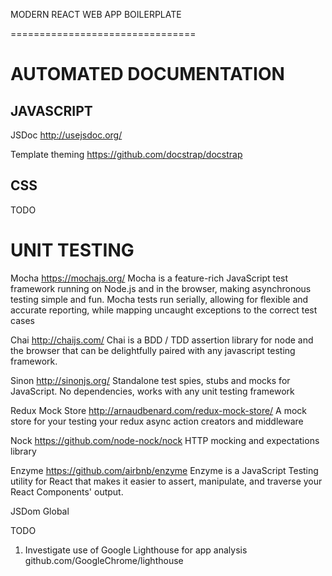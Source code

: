 MODERN REACT WEB APP BOILERPLATE

================================

AUTOMATED DOCUMENTATION
=======================

JAVASCRIPT
----------
JSDoc
http://usejsdoc.org/

Template theming
https://github.com/docstrap/docstrap

CSS
----------
TODO


UNIT TESTING
=======================

Mocha
https://mochajs.org/
Mocha is a feature-rich JavaScript test framework running on Node.js and in the browser, making asynchronous testing simple and fun. 
Mocha tests run serially, allowing for flexible and accurate reporting, while mapping uncaught exceptions to the correct test cases

Chai
http://chaijs.com/
Chai is a BDD / TDD assertion library for node and the browser that can be delightfully paired with any javascript testing framework.

Sinon
http://sinonjs.org/
Standalone test spies, stubs and mocks for JavaScript.
No dependencies, works with any unit testing framework

Redux Mock Store
http://arnaudbenard.com/redux-mock-store/
A mock store for your testing your redux async action creators and middleware

Nock
https://github.com/node-nock/nock
HTTP mocking and expectations library

Enzyme
https://github.com/airbnb/enzyme
Enzyme is a JavaScript Testing utility for React that makes it easier to assert, manipulate, and traverse your React Components' output.

JSDom Global




TODO

1. Investigate use of Google Lighthouse for app analysis github.com/GoogleChrome/lighthouse